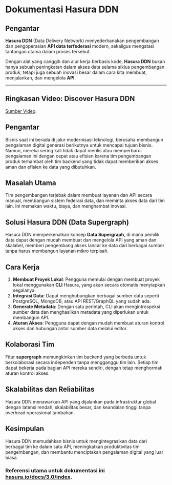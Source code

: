 # Dokumentasi Hasura DDN

## Pengantar

**Hasura DDN** (Data Delivery Network) menyederhanakan pengembangan dan pengoperasian **API data terfederasi** modern, sekaligus mengatasi tantangan utama dalam proses tersebut.

Dengan alat yang canggih dan alur kerja berbasis kode, **Hasura DDN** bukan hanya sebuah peningkatan dalam akses data selama siklus pengembangan produk, tetapi juga sebuah inovasi besar dalam cara kita membuat, menjalankan, dan mengelola **API**.

----


## Ringkasan Video: Discover Hasura DDN 
[Sumber Video](https://www.youtube.com/watch?v=wppOexzYOMw).

## Pengantar
Bisnis saat ini berada di jalur modernisasi teknologi, berusaha membangun pengalaman digital generasi berikutnya untuk mencapai tujuan bisnis. Namun, mereka sering kali tidak dapat merilis atau memperbarui pengalaman ini dengan cepat atau efisien karena tim pengembangan produk terhambat oleh tim backend yang tidak dapat memberikan akses aman dan efisien ke data yang dibutuhkan.

## Masalah Utama
Tim pengembangan terjebak dalam membuat layanan dan API secara manual, membangun sistem federasi data, dan meminta akses data dari tim lain. Ini memakan waktu, biaya, dan menghambat inovasi.

## Solusi Hasura DDN (Data Supergraph)
Hasura DDN memperkenalkan konsep **Data Supergraph**, di mana pemilik data dapat dengan mudah membuat dan mengelola API yang aman dan skalabel, memberi pengembang akses lancar ke data dari berbagai sumber tanpa harus membangun layanan mikro terpisah.

## Cara Kerja
1. **Membuat Proyek Lokal**: Pengguna memulai dengan membuat proyek lokal menggunakan **CLI** Hasura, yang akan secara otomatis menyiapkan segalanya.
2. **Integrasi Data**: Dapat menghubungkan berbagai sumber data seperti PostgreSQL, MongoDB, atau API REST/GraphQL yang sudah ada.
3. **Generate Metadata**: Dengan satu perintah, CLI akan mengintrospeksi sumber data dan menghasilkan metadata yang diperlukan untuk membangun API.
4. **Aturan Akses**: Pengguna dapat dengan mudah membuat aturan kontrol akses dan hubungan antar sumber data melalui editor.

## Kolaborasi Tim
Fitur **supergraph** memungkinkan tim backend yang berbeda untuk berkolaborasi secara independen tanpa mengganggu tim lain. Setiap tim dapat bekerja pada bagian API mereka sendiri, dengan tetap menghormati aturan kontrol akses.

## Skalabilitas dan Reliabilitas
Hasura DDN menawarkan API yang dijalankan pada infrastruktur global dengan latensi rendah, skalabilitas besar, dan keandalan tinggi tanpa overhead operasional tambahan.

## Kesimpulan
Hasura DDN memudahkan bisnis untuk mengintegrasikan data dari berbagai tim ke dalam satu API, meningkatkan produktivitas tim pengembangan, dan membantu menciptakan pengalaman digital yang luar biasa.


### Referensi utama untuk dokumentasi ini [hasura.io/docs/3.0/index](https://hasura.io/docs/3.0/index).

